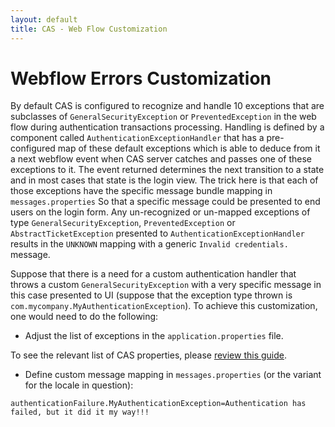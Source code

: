 ```yaml
---
layout: default
title: CAS - Web Flow Customization
---
```


# Webflow Errors Customization

By default CAS is configured to recognize and handle 10 exceptions that are subclasses of `GeneralSecurityException` or
`PreventedException` in the web flow during authentication transactions processing. Handling is defined by a component called
`AuthenticationExceptionHandler` that has a pre-configured map of these default exceptions which is able to deduce from it a next webflow
event when CAS server catches and passes one of these exceptions to it. The event returned determines the 
next transition to a state and in most cases that state is the login view. The trick here is that each of those 
exceptions have the specific message bundle mapping in `messages.properties` So that a specific message could be presented to end users on
 the login form. Any un-recognized or un-mapped exceptions of type
`GeneralSecurityException`, `PreventedException` or `AbstractTicketException` presented to `AuthenticationExceptionHandler` 
results in  the `UNKNOWN` mapping with a generic `Invalid credentials.` message.

Suppose that there is a need for a custom authentication handler that throws a custom `GeneralSecurityException` with a very specific
message in this case presented to UI (suppose that the exception type thrown is `com.mycompany.MyAuthenticationException`). To achieve
this customization, one would need to do the following:

- Adjust the list of exceptions in the `application.properties` file.
 
To see the relevant list of CAS properties, please [review this guide](Configuration-Properties.html).

- Define custom message mapping in `messages.properties` (or the variant for the locale in question):

 ```properties
 authenticationFailure.MyAuthenticationException=Authentication has failed, but it did it my way!!!
 ```
